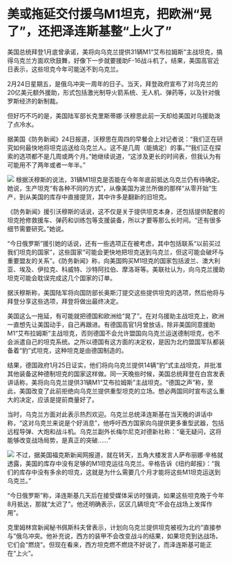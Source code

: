 # 美或拖延交付援乌M1坦克，把欧洲“晃了”，还把泽连斯基整“上火了”

美国总统拜登1月底曾承诺，美将向乌克兰提供31辆M1“艾布拉姆斯”主战坦克，搞得乌克兰方面欢欣鼓舞，好像下一步就要援助F-16战斗机了。结果，美国高官近日表示，这些坦克今年可能送不到乌克兰。

2月24日星期五，是俄乌冲突一周年的日子。当天，拜登政府宣布了对乌克兰的20亿美元额外援助，形式包括激光制导火箭系统、无人机、弹药等，以及针对俄罗斯经济的新制裁。

但好巧不巧的是，美国陆军部长克里斯蒂娜·沃穆思此前一天却给美国对乌援助泼了点冷水。

据美国《防务新闻》24日报道，沃穆思在周四的早餐会上对记者说：“我们正在研究如何最快地将坦克运送给乌克兰人。这不是几周（能搞定）的事。”“我们正在探索的选项都不是几周或两个月。”她继续说道，“这涉及更长的时间表，但我认为有可能用不了两年或者一年半。”

![](https://inews.gtimg.com/om_bt/OIF_-ZULOmeI_JaNIz0-L6K7m9aHc52FDMZ4LM6t_vAYoAA/1000)
根据沃穆斯的说法，31辆M1坦克是否能在今年年底前抵达乌克兰仍有待确定。她说，生产坦克“有各种不同的方式”，从像美国为波兰所做的那样“从零开始”生产，到从美国的库存中直接提货，其中许多是翻新的旧坦克。

《防务新闻》援引沃穆斯的话说，这不仅是关于提供坦克本身，还包括提供配套的坦克抢修救援车、弹药和训练包等支援装备，所以才要等那么长时间。“还有很多细节需要研究。”她说。

“今日俄罗斯”援引她的话说，还有一些选项正在被考虑，其中包括联系“以前买过我们坦克的国家”，这些国家“可能会更快地把坦克送到乌克兰，但这可能会破坏与重要盟友的关系”。《防务新闻》称，向美国购买M1坦克的国家包括波兰、澳大利亚、埃及、伊拉克、科威特、沙特阿拉伯、摩洛哥等。美联社认为，向乌克兰援助坦克可能会耽误完成这几个国家的订单。

据沃穆斯称，美国陆军将向国防部长奥斯汀提交这些提供坦克的选项，然后他将与拜登分享这些选项，拜登将做出最终决定。

美国这么一拖延，有可能就把德国和欧洲给“晃了”。在对乌援助主战坦克上，欧洲一直想先让美国动手，自己再跟进。有德国高官1月曾放话，除非美国同意援助M1“艾布拉姆斯”主战坦克，否则德国不会允许盟国向乌克兰运送德制坦克，也不会派遣自己的坦克系统。之所以德国有这方面的决定权，是因为北约盟国军队都装备着“豹”式坦克，这种坦克是由德国制造的。

结果，德国政府1月25日证实，他们将向乌克兰提供14辆“豹”式主战坦克，并批准其他装备这种德制坦克的国家这样做。同一天晚些时候，美国总统拜登在白宫发表讲话称，美将向乌克兰提供31辆M1“艾布拉姆斯”主战坦克。“德国之声”称，至此，美国改变了此前拒绝向乌克兰提供重型坦克的立场。想必两国同时宣布这么重大的决定，应该是提前商量好了。

当时，乌克兰方面对此表示热烈欢迎。乌克兰总统泽连斯基在当天晚的讲话中称，“这对乌克兰来说是个好消息”，他呼吁西方国家向乌提供更多重型武器，包括远程导弹、大炮和战斗机。乌克兰副外长梅尔尼克对德新社称：“毫无疑问，这将能够改变战场局势，是真正的突破……”

![](https://inews.gtimg.com/om_bt/O3w5fsdE2a4sokhZjDChmmWvSovYZ5D4v4EB24QiPRCm4AA/1000)
不过，据美国福克斯新闻网报道，就在转天，五角大楼发言人萨布丽娜·辛格就透露，美国的库存中没有足够的M1坦克运往乌克兰。辛格告诉《纽约邮报》：“我们的库存中没有多余的坦克，这就是为什么需要几个月才能将这些M1坦克运送到乌克兰。”

“今日俄罗斯”称，泽连斯基几天后在接受媒体采访时强调，如果这些坦克晚于今年8月抵达，那就“太迟了”。他还明确表示，区区几辆坦克“不会在战场上发挥作用”。

克里姆林宫新闻秘书佩斯科夫曾表示，计划向乌克兰提供坦克被视为北约“直接参与”俄乌冲突。他补充说，西方的装甲不会改变战斗的结果，如果坦克到达战场，它们会“燃烧”。但现在看来，西方坦克燃不燃烧不好说了，而泽连斯基可能正在“上火”。

